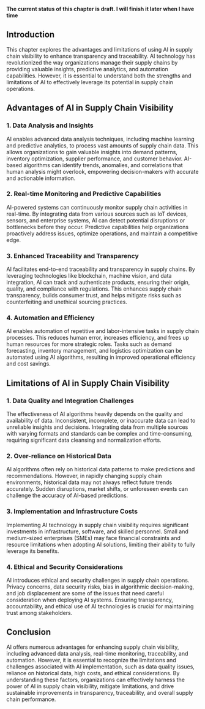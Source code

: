 **The current status of this chapter is draft. I will finish it later when I have time**

Introduction
------------

This chapter explores the advantages and limitations of using AI in supply chain visibility to enhance transparency and traceability. AI technology has revolutionized the way organizations manage their supply chains by providing valuable insights, predictive analytics, and automation capabilities. However, it is essential to understand both the strengths and limitations of AI to effectively leverage its potential in supply chain operations.

Advantages of AI in Supply Chain Visibility
-------------------------------------------

### 1. Data Analysis and Insights

AI enables advanced data analysis techniques, including machine learning and predictive analytics, to process vast amounts of supply chain data. This allows organizations to gain valuable insights into demand patterns, inventory optimization, supplier performance, and customer behavior. AI-based algorithms can identify trends, anomalies, and correlations that human analysis might overlook, empowering decision-makers with accurate and actionable information.

### 2. Real-time Monitoring and Predictive Capabilities

AI-powered systems can continuously monitor supply chain activities in real-time. By integrating data from various sources such as IoT devices, sensors, and enterprise systems, AI can detect potential disruptions or bottlenecks before they occur. Predictive capabilities help organizations proactively address issues, optimize operations, and maintain a competitive edge.

### 3. Enhanced Traceability and Transparency

AI facilitates end-to-end traceability and transparency in supply chains. By leveraging technologies like blockchain, machine vision, and data integration, AI can track and authenticate products, ensuring their origin, quality, and compliance with regulations. This enhances supply chain transparency, builds consumer trust, and helps mitigate risks such as counterfeiting and unethical sourcing practices.

### 4. Automation and Efficiency

AI enables automation of repetitive and labor-intensive tasks in supply chain processes. This reduces human error, increases efficiency, and frees up human resources for more strategic roles. Tasks such as demand forecasting, inventory management, and logistics optimization can be automated using AI algorithms, resulting in improved operational efficiency and cost savings.

Limitations of AI in Supply Chain Visibility
--------------------------------------------

### 1. Data Quality and Integration Challenges

The effectiveness of AI algorithms heavily depends on the quality and availability of data. Inconsistent, incomplete, or inaccurate data can lead to unreliable insights and decisions. Integrating data from multiple sources with varying formats and standards can be complex and time-consuming, requiring significant data cleansing and normalization efforts.

### 2. Over-reliance on Historical Data

AI algorithms often rely on historical data patterns to make predictions and recommendations. However, in rapidly changing supply chain environments, historical data may not always reflect future trends accurately. Sudden disruptions, market shifts, or unforeseen events can challenge the accuracy of AI-based predictions.

### 3. Implementation and Infrastructure Costs

Implementing AI technology in supply chain visibility requires significant investments in infrastructure, software, and skilled personnel. Small and medium-sized enterprises (SMEs) may face financial constraints and resource limitations when adopting AI solutions, limiting their ability to fully leverage its benefits.

### 4. Ethical and Security Considerations

AI introduces ethical and security challenges in supply chain operations. Privacy concerns, data security risks, bias in algorithmic decision-making, and job displacement are some of the issues that need careful consideration when deploying AI systems. Ensuring transparency, accountability, and ethical use of AI technologies is crucial for maintaining trust among stakeholders.

Conclusion
----------

AI offers numerous advantages for enhancing supply chain visibility, including advanced data analysis, real-time monitoring, traceability, and automation. However, it is essential to recognize the limitations and challenges associated with AI implementation, such as data quality issues, reliance on historical data, high costs, and ethical considerations. By understanding these factors, organizations can effectively harness the power of AI in supply chain visibility, mitigate limitations, and drive sustainable improvements in transparency, traceability, and overall supply chain performance.
